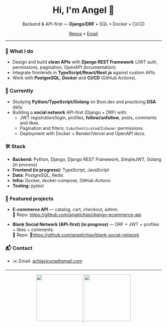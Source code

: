 <h1 align="center">Hi, I'm Angel 👋</h1>
<p align="center">
  Backend & API-first — <b>Django/DRF</b> • SQL • Docker • CI/CD
</p>
<p align="center">
  <a href="https://github.com/angelchiav?tab=repositories">Repos</a> •
  <a href="mailto:achiavicuna@gmail.com">Email</a>
</p>

---

### 🚀 What I do
- Design and build **clean APIs** with **Django REST Framework** (JWT auth, permissions, pagination, OpenAPI documentation).
- Integrate frontends in **TypeScript/React/Next.js** against custom APIs.
- Work with **PostgreSQL**, **Docker** and **CI/CD** (GitHub Actions).
### 🧩 Currently
- Studying **Python/TypeScript/Golang** on Boot.dev and practicing **DSA** daily.
- Building a **social network** API-first (Django + DRF) with:
  - JWT registration/login, profiles, **follow/unfollow**, posts, comments and likes.
  - Pagination and filters; `IsAuthenticated`/`IsOwner` permissions.
  - Deployment with Docker + Render/Vercel and OpenAPI docs.
### 🛠️ Stack
- **Backend:** Python, Django, Django REST Framework, SimpleJWT, Golang (in process)
- **Frontend (in progress):** TypeScript, JavaScript
- **Data:** PostgreSQL, Redis
- **Infra:** Docker, docker-compose, GitHub Actions  
- **Testing:** pytest
### 📌 Featured projects
- **E-commerce API** — catalog, cart, checkout, admin.  
  🔗 Repo: https://github.com/angelchiav/django-ecommerce-api
  
- **Blank Social Network (API-first) (in progress)** — DRF + JWT + profiles + likes + comments.  
  🔗 Repo: 🔧https://github.com/angelchiav/blank-social-network
### 📬 Contact
- ✉️ Email: achiavicuna@gmail.com
---
<p align="center">
  <a href="https://github.com/anuraghazra/github-readme-stats">
    <img height="150" src="https://github-readme-stats.vercel.app/api?username=angelchiav&show_icons=true&theme=default&hide_title=true" />
  </a>
  <a href="https://git.io/streak-stats">
    <img height="150" src="https://streak-stats.demolab.com/?user=angelchiav&theme=default" />
  </a>
</p>
<!-- Tip: enable "Include private contributions" in your profile so private repos count. -->
